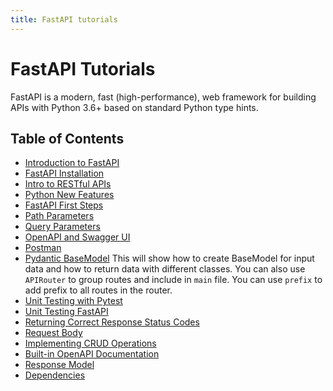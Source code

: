 ```yaml
---
title: FastAPI tutorials
---
```


# FastAPI Tutorials

FastAPI is a modern, fast (high-performance), web framework for building APIs with Python 3.6+ based on standard Python type hints.

## Table of Contents

- [Introduction to FastAPI](introduction/index.md)
- [FastAPI Installation](installation/index.md)
- [Intro to RESTful APIs](intro-to-restful-apis/index.md)
- [Python New Features](python-new-features/index.md)
- [FastAPI First Steps](first-api/index.md)
- [Path Parameters](path-parameters/index.md)
- [Query Parameters](query-parameters/index.md)
- [OpenAPI and Swagger UI](openapi-swagger-ui/index.md)
- [Postman](postman/index.md)
- [Pydantic BaseModel](pydantic-base-model/index.md)
This will show how to create BaseModel for input data and how to return data with different classes. You can also use `APIRouter` to group routes and include in `main` file. You can use `prefix` to add prefix to all routes in the router.
- [Unit Testing with Pytest](unit-testing/index.md)
- [Unit Testing FastAPI](unit-testing-fastapi/index.md)
- [Returning Correct Response Status Codes](response-status-codes/index.md)
- [Request Body](request-body/index.md)
- [Implementing CRUD Operations](crud-operations/index.md)
- [Built-in OpenAPI Documentation](openapi/index.md)
- [Response Model](response-model/index.md)
- [Dependencies](dependencies/index.md)